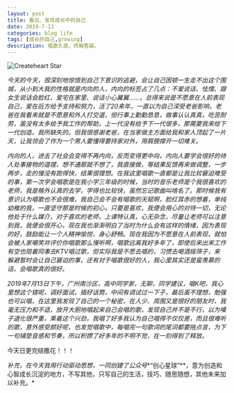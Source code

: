 ```yaml
---
layout: post
title: 看见、发现成长中的自己
date: 2019-7-13
categories: blog life
tags: [成长的自己,growing]
description: 唱歌久惑，终解答疑。
---
```




![Createheart Star](http://ptsip1kvn.bkt.clouddn.com/%E5%BE%AE%E4%BF%A1%E5%9B%BE%E7%89%87_20190712231814.png)

*今天的今天，很深刻地惊悟到自己下意识的逃避，会让自己困顿一生走不出这个围城，从小到大我的性格就是内向的人，内向的标签占了几点：不爱说话、怯懦、跟女生说话会脸红、爱宅在家里、说话小心翼翼……，总得来说是不愿意在人前表现自己，爱在后方给予支持和努力，活了20来年，一直以为自己深受老爸影响，老爸在我看来就是不愿意和外人打交道，但行事上勤勤恳恳，做事认认真真，吃苦耐劳，虽没有太多给予我工作的帮助，上一代没有给予下一代很多，那需要我来给下一代创造，我所缺失的。但我很感谢老爸，在当家做主方面给我和家人顶起了一片天，让我领会了作为一个男人要懂得要持家对外，用肩膀撑开一切难关。*



*内向的人，进去了社会会变得不再内向，反而变得更中向，内向人要学会很好的待人处事接物的道理，想不通那就不想了，我直接做，等结果反馈再来做调整，一步两步，走的慢没有跑得快，结果很理想。在我这里唱歌一直都是让我比较窘迫难受的事，第一次学会唱歌是在我小学三年级的时候，当时的音乐老师是个我很喜欢的老师，我是格外认真的去学，学得也比较快，虽然忘记歌曲叫啥名了。那时候我有意识认为唱歌也不会很难，我自己会不会有唱歌的天赋啊，脸红耳赤的想着，单纯幼稚的我，一直坚守那是时候的初心，只要是喜欢，我便会用心的对待一切，无论他处于什么媒介，对于喜欢的老师，上课特认真，心无杂念，尽量让老师可以注意到我，我便会很开心，现在我也渐渐明白了当时为什么会有这样的情绪，因为表现的好，鼓励能让一个人精神愉悦，身心舒畅。现在我因为不愿意在人前表现，就怕会被人家嘲笑并评价你唱歌那么慢听啊，唱歌远离我好多年了，即使后来出来工作有空也陪着同事去KTV唱过歌，但实际我是不愿去唱的，习惯去喝酒摇筛子，来躲避暂时会让自己窘迫的事，还有对于唱歌很好的人，我心里其实还是蛮羡慕的话，会唱歌真的很好。*



*2019年7月13日下午，广州南沙区，高中同学家，无聊，同学建议，唱K吧，我心里想这个错呢，调好面试，插好话筒，中间有调试过一下子，最后虽不理想，勉强也可以唱，在这里我发现了自己的一个秘密，在人少、周围又是很好的朋友时，我毫无压力和不适，放开大胆地唱起来自己会唱的歌，发现自己并不是不行，以为嗓子退化很严重，乘着这个兴劲，我唱了好多我认为自己唱得不仅仅差，而且很难听的歌，意外感受颇好呢，也发觉唱歌中，每唱完一句歌词的尾词都要拖点音，为下一句铺垫音感和节奏，所以积攒了好多年的不明不觉，在一刻得到了释放。*

今天日更完结撒花！！！



*补充，在今天我用行动驱动思想，一同创建了公众号**“创心星球”**，意为创造和心智成长沉淀的地方，不写其他，只写自己的生活，技巧、随思随想，其他未来加以补充。*
